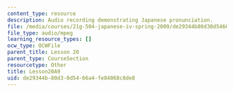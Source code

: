 ```yaml
---
content_type: resource
description: Audio recording demonstrating Japanese pronunciation.
file: /media/courses/21g-504-japanese-iv-spring-2009/de29344b80d30d5466a4fe84068c8de8_Lesson20A9.mp3
file_type: audio/mpeg
learning_resource_types: []
ocw_type: OCWFile
parent_title: Lesson 20
parent_type: CourseSection
resourcetype: Other
title: Lesson20A9
uid: de29344b-80d3-0d54-66a4-fe84068c8de8
---
```

